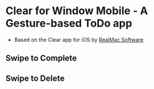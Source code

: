 # Clear for Window Mobile - A Gesture-based ToDo app
+ Based on the Clear app for iOS by [RealMac Software][realmac]

[clear_image]: ./images/image_01.png

[realmac]: http://www.realmacsoftware.com

## Swipe to Complete

[swipe_complete]: ./images/image_02.png

## Swipe to Delete

[swipe_delete]: ./images/image_03.png
